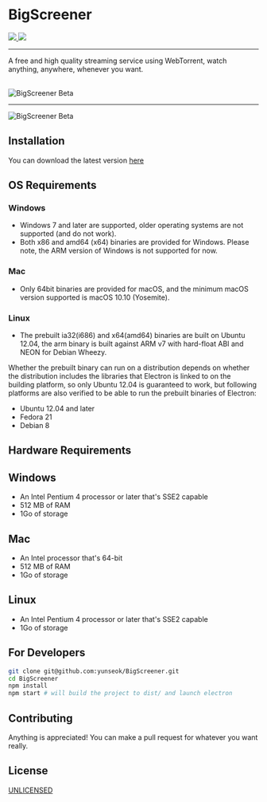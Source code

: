 # BigScreener

<a href="https://github.com/yunseok/BigScreener" target="_blank">
  <img src="https://img.shields.io/github/package-json/v/yunseok/BigScreener.svg">
</a>
<a href="https://github.com/yunseok/BigScreener" target="_blank">
  <img src="https://img.shields.io/github/license/yunseok/BigScreener.svg">
</a>
    
<hr>
        
A free and high quality streaming service using WebTorrent, watch anything, anywhere, whenever you want.

<br>

<img src="https://i.imgur.com/EmKhsy0.jpg" alt="BigScreener Beta">  
<hr>
<img src="https://i.imgur.com/glPEjbu.jpg" alt="BigScreener Beta">

## Installation

You can download the latest version [here](https://github.com/yunseok/BigScreener/releases)

## OS Requirements

### Windows

- Windows 7 and later are supported, older operating systems are not supported (and do not work).
- Both x86 and amd64 (x64) binaries are provided for Windows. Please note, the ARM version of Windows is not supported for now.

### Mac

- Only 64bit binaries are provided for macOS, and the minimum macOS version supported is macOS 10.10 (Yosemite).

### Linux

- The prebuilt ia32(i686) and x64(amd64) binaries are built on Ubuntu 12.04, the arm binary is built against ARM v7 with hard-float ABI and NEON for Debian Wheezy.

Whether the prebuilt binary can run on a distribution depends on whether the distribution includes the libraries that Electron is linked to on the building platform, so only Ubuntu 12.04 is guaranteed to work, but following platforms are also verified to be able to run the prebuilt binaries of Electron:

- Ubuntu 12.04 and later
- Fedora 21
- Debian 8

## Hardware Requirements

## Windows

- An Intel Pentium 4 processor or later that's SSE2 capable
- 512 MB of RAM
- 1Go of storage 

## Mac

- An Intel processor that's 64-bit
- 512 MB of RAM
- 1Go of storage

## Linux

- An Intel Pentium 4 processor or later that's SSE2 capable
- 1Go of storage

## For Developers

```bash
git clone git@github.com:yunseok/BigScreener.git
cd BigScreener
npm install
npm start # will build the project to dist/ and launch electron
```

## Contributing

Anything is appreciated! You can make a pull request for whatever you want really. 

## License

[UNLICENSED](https://unlicense.org/)
